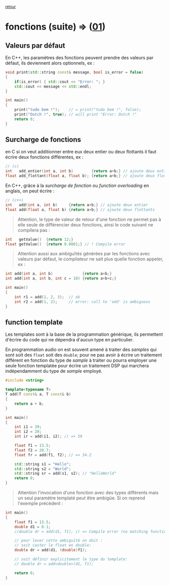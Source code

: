 <p><sup><a href="readme.md">retour</a></sup></p>

# fonctions (suite) => ([01](../s01/functions))

## Valeurs par défaut

En C++, les paramètres des fonctions peuvent prendre des valeurs par défaut, ils deviennent alors optionnels, ex :

```cpp
void print(std::string const& message, bool is_error = false)
{
    if(is_error) { std::cout << "Error: "; }
    std::cout << message << std::endl;
}

int main()
{
    print("tudo bem !");    // = print("tudo bem !", false);
    print("Outch !", true); // will print "Error: Outch !"
    return 0;
}
```

## Surcharge de fonctions

en C si on veut additionner entre eux deux entier ou deux flottants il faut écrire deux fonctions différentes, ex :

```c
// (c)
int   add_entier(int a, int b)        {return a+b;} // ajoute deux entier
float add_flottant(float a, float b); {return a+b;} // ajoute deux flottants
```

En C++, grâce à la *surcharge de fonction* ou *function overloading* en anglais, on peut écrire :

```cpp
// (c++)
int   add(int a, int b)     {return a+b;} // ajoute deux entier
float add(float a, float b) {return a+b;} // ajoute deux flottants
```

> Attention, le type de valeur de retour d'une fonction ne permet pas à elle seule de différencier deux fonctions, ainsi le code suivant ne compilera pas :

```cpp
int   getValue()  {return 12;}
float getValue()  {return 0.0001;} // ! Compile error
```

> Attention aussi aux ambiguïtés générées par les fonctions avec valeurs par défaut, le compilateur ne sait plus quelle fonction appeler, ex :

```cpp
int add(int a, int b)             {return a+b;}
int add(int a, int b, int c = 10) {return a+b+c;}

int main()
{
    int r1 = add(1, 2, 3);  // ok
    int r2 = add(1, 2);     // error: call to 'add' is ambiguous
}
```

## function template

Les templates sont à la base de la programmation générique, ils permettent d'écrire du code qui ne dépendra d'aucun type en particulier.

En programmation audio on est souvent amené à traiter des *samples* qui sont soit des `float` soit des `double`; pour ne pas avoir à écrire un traitement différent en fonction du type de *sample* à traiter ou pourra employer une seule fonction templatée pour écrire un traitement DSP qui marchera indépendamment du type de *sample* employé.

```cpp
#include <string>

template<typename T>
T add(T const& a, T const& b)
{
    return a + b;
}

int main()
{
    int i1 = 39;
    int i2 = 20;
    int ir = add(i1, i2); // => 59

    float f1 = 13.5;
    float f2 = 20.7;
    float fr = add(f1, f2); // => 34.2

    std::string s1 = "Hello";
    std::string s2 = "World";
    std::string sr = add(s1, s2); // "HelloWorld"
    return 0;
}
```

> Attention l'invocation d'une fonction avec des types différents mais un seul paramètre templaté peut être ambigüe. Si on reprend l'exemple précédent :

```cpp
int main()
{
    float f1 = 13.5;
    double d1 = 0.1;
    //double dr = add(d1, f1); // => Compile error (no matching function)

    // pour lever cette ambiguïté on doit :
    // soit caster le float en double:
    double dr = add(d1, (double)f1);

    // soit définir explicitement le type du template:
    // double dr = add<double>(d1, f1);

    return 0;
}
```
